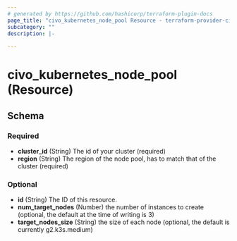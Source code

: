 ```yaml
---
# generated by https://github.com/hashicorp/terraform-plugin-docs
page_title: "civo_kubernetes_node_pool Resource - terraform-provider-civo"
subcategory: ""
description: |-
  
---
```


# civo_kubernetes_node_pool (Resource)





<!-- schema generated by tfplugindocs -->
## Schema

### Required

- **cluster_id** (String) The id of your cluster (required)
- **region** (String) The region of the node pool, has to match that of the cluster (required)

### Optional

- **id** (String) The ID of this resource.
- **num_target_nodes** (Number) the number of instances to create (optional, the default at the time of writing is 3)
- **target_nodes_size** (String) the size of each node (optional, the default is currently g2.k3s.medium)


